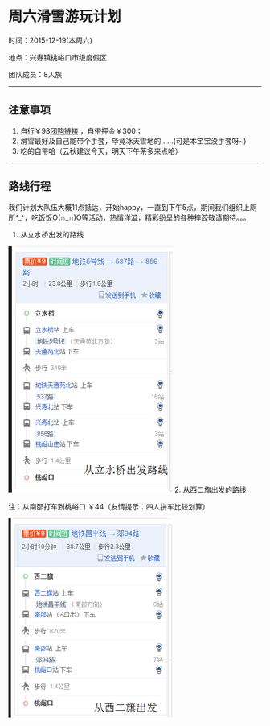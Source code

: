 周六滑雪游玩计划
===================


时间：2015-12-19(本周六)

地点：兴寿镇桃峪口市级度假区

团队成员：8人族

--------------------------------------

注意事项
----------
1. 自行￥98[团购链接](http://t.dianping.com/deal/14165211) ，自带押金￥300；
2. 滑雪最好及自己能带个手套，毕竟冰天雪地的……(可是本宝宝没手套呀~)
3. 吃的自带哈（云秋建议今天，明天下午茶多来点哈）

--------------------------

路线行程
---------
   我们计划大队伍大概11点抵达，开始happy，一直到下午5点，期间我们组织上厕所^\_^，吃饭饭O(∩\_∩)O等活动，热情洋溢，精彩纷呈的各种摔跤敬请期待。。。
   
1. 从立水桥出发的路线
 
![enter image description here](https://raw.githubusercontent.com/Ryan724/Ryan-blog/master/image/from%E7%AB%8B%E6%B0%B4%E6%A1%A5.png)
2. 从西二旗出发的路线

注：从南邵打车到桃峪口 ￥44（友情提示：四人拼车比较划算）

![enter image description here](https://raw.githubusercontent.com/Ryan724/Ryan-blog/master/image/from%E8%A5%BF%E4%BA%8C%E6%97%97.png)

